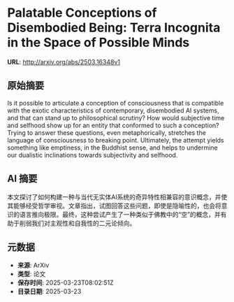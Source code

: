 # Palatable Conceptions of Disembodied Being: Terra Incognita in the Space of Possible Minds

**URL**: http://arxiv.org/abs/2503.16348v1

## 原始摘要

Is it possible to articulate a conception of consciousness that is compatible
with the exotic characteristics of contemporary, disembodied AI systems, and
that can stand up to philosophical scrutiny? How would subjective time and
selfhood show up for an entity that conformed to such a conception? Trying to
answer these questions, even metaphorically, stretches the language of
consciousness to breaking point. Ultimately, the attempt yields something like
emptiness, in the Buddhist sense, and helps to undermine our dualistic
inclinations towards subjectivity and selfhood.


## AI 摘要

本文探讨了如何构建一种与当代无实体AI系统的奇异特性相兼容的意识概念，并使其能够经受哲学审视。文章指出，试图回答这些问题，即使是隐喻性的，也会将意识的语言推向极限。最终，这种尝试产生了一种类似于佛教中的“空”的概念，并有助于削弱我们对主观性和自我性的二元论倾向。

## 元数据

- **来源**: ArXiv
- **类型**: 论文
- **保存时间**: 2025-03-23T08:02:51Z
- **目录日期**: 2025-03-23
